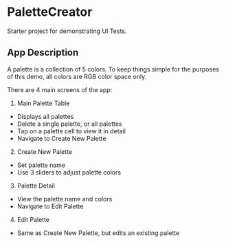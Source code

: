 #  PaletteCreator

Starter project for demonstrating UI Tests.

## App Description
A palette is a collection of 5 colors. To keep things simple for the purposes of this demo, all colors are RGB color space only.

There are 4 main screens of the app:
1. Main Palette Table
  * Displays all palettes
  * Delete a single palette, or all palettes
  * Tap on a palette cell to view it in detail
  * Navigate to Create New Palette
2. Create New Palette
  * Set palette name
  * Use 3 sliders to adjust palette colors
3. Palette Detail
  * View the palette name and colors
  * Navigate to Edit Palette
4. Edit Palette
  * Same as Create New Palette, but edits an existing palette
